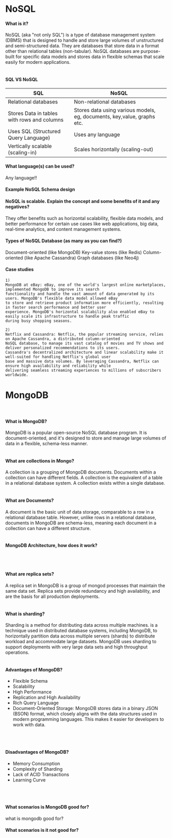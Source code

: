 # NoSQL


#### What is it?
NoSQL (aka "not only SQL") is a type of database management system (DBMS) that is designed to handle and store large volumes of unstructured 
and semi-structured data. They are databases that store data in a format other than relational tables (non-tabular). 
NoSQL databases are purpose-built for specific data models and stores data in flexible schemas that scale easily for 
modern applications.
<br>
<br>



#### SQL VS NoSQL

| SQL                                          | NoSQL                                                                  |
|----------------------------------------------|------------------------------------------------------------------------|
| Relational databases                         | Non-relational databases                                               | 
| Stores Data in tables with rows and columns  | Stores data using various models, eg, documents, key,value, graphs etc.| 
| Uses SQL (Structured Query Language)         | Uses any language                                                      | 
| Vertically scalable (scaling-in)             | Scales horizontally (scaling-out)                                                   | 


#### What language(s) can be used?
Any language!!

#### Example NoSQL Schema design


#### NoSQL is scalable. Explain the concept and some benefits of it and any negatives?
They offer benefits such as horizontal scalability, flexible data models, and better performance for certain 
use cases like web applications, big data, real-time analytics, and content management systems.

#### Types of NoSQL Database (as many as you can find?)
Document-oriented (like MongoDB)
Key-value stores (like Redis)
Column-oriented (like Apache Cassandra)
Graph databases (like Neo4j)

#### Case studies
```
1)
MongoDB at eBay: eBay, one of the world's largest online marketplaces, implemented MongoDB to improve its search 
functionality and handle the vast amount of data generated by its users. MongoDB's flexible data model allowed eBay 
to store and retrieve product information more efficiently, resulting in faster search performance and better user 
experience. MongoDB's horizontal scalability also enabled eBay to easily scale its infrastructure to handle peak traffic 
during busy shopping seasons.

2)
Netflix and Cassandra: Netflix, the popular streaming service, relies on Apache Cassandra, a distributed column-oriented 
NoSQL database, to manage its vast catalog of movies and TV shows and deliver personalized recommendations to its users. 
Cassandra's decentralized architecture and linear scalability make it well-suited for handling Netflix's global user 
base and massive data volumes. By leveraging Cassandra, Netflix can ensure high availability and reliability while 
delivering seamless streaming experiences to millions of subscribers worldwide.
```


# MongoDB
<br>

#### What is MongoDB?
MongoDB is a popular open-source NoSQL database program. It is document-oriented, and it's designed to store 
and manage large volumes of data in a flexible, schema-less manner.
<br>
<br>
#### What are collections in Mongo? 
A collection is a grouping of MongoDB documents. Documents within a collection can have different fields. 
A collection is the equivalent of a table in a relational database system. A collection exists within a single 
database.
<br>
<br>
#### What are Documents? 
A document is the basic unit of data storage, comparable to a row in a relational database table. 
However, unlike rows in a relational database, documents in MongoDB are schema-less, meaning each document in a 
collection can have a different structure.
<br>
<br>
#### MongoDB Architecture, how does it work? 

<br>
<br>

#### What are replica sets?
A replica set in MongoDB is a group of mongod processes that maintain the same data set. 
Replica sets provide redundancy and high availability, and are the basis for all production deployments.
<br>
<br>

#### What is sharding?
Sharding is a method for distributing data across multiple machines. is a technique used in distributed 
database systems, including MongoDB, to horizontally partition data across multiple servers (shards) to 
distribute workload and accommodate large datasets.
MongoDB uses sharding to support deployments with very large data sets and high throughput operations.
<br>
<br>

#### Advantages of MongoDB?
- Flexible Schema
- Scalability
- High Performance
- Replication and High Availability
- Rich Query Language
- Document-Oriented Storage: MongoDB stores data in a binary JSON (BSON) format, which closely aligns with the data 
  structures used in modern programming languages. This makes it easier for developers to work with data.
<br>
<br>

#### Disadvantages of MongoDB?
- Memory Consumption
- Complexity of Sharding
- Lack of ACID Transactions
- Learning Curve
<br>
<br>

#### What scenarios is MongoDB good for?
what is mongodb good for?

#### What scenarios is it not good for?
 
